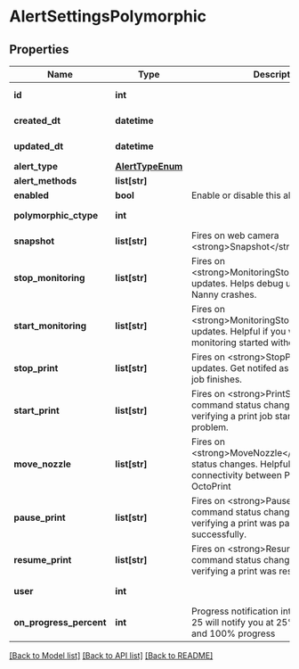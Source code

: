 # AlertSettingsPolymorphic

## Properties
Name | Type | Description | Notes
------------ | ------------- | ------------- | -------------
**id** | **int** |  | [optional] [readonly] 
**created_dt** | **datetime** |  | [optional] [readonly] 
**updated_dt** | **datetime** |  | [optional] [readonly] 
**alert_type** | [**AlertTypeEnum**](AlertTypeEnum.md) |  | 
**alert_methods** | **list[str]** |  | [optional] 
**enabled** | **bool** | Enable or disable this alert channel | [optional] 
**polymorphic_ctype** | **int** |  | [optional] [readonly] 
**snapshot** | **list[str]** | Fires on web camera &lt;strong&gt;Snapshot&lt;/strong&gt; command | [optional] 
**stop_monitoring** | **list[str]** | Fires on &lt;strong&gt;MonitoringStop&lt;strong&gt; updates.   Helps debug unexpected Print Nanny crashes. | [optional] 
**start_monitoring** | **list[str]** | Fires on &lt;strong&gt;MonitoringStop&lt;/strong&gt; updates. Helpful if you want to confirm monitoring started without a problem. | [optional] 
**stop_print** | **list[str]** | Fires on &lt;strong&gt;StopPrint&lt;/strong&gt; updates. Get notifed as soon as a print job finishes.  | [optional] 
**start_print** | **list[str]** | Fires on &lt;strong&gt;PrintStart&lt;/strong&gt; command status changes. Helpful for verifying a print job started without a problem. | [optional] 
**move_nozzle** | **list[str]** | Fires on &lt;strong&gt;MoveNozzle&lt;/strong&gt;command status changes. Helpful for debugging connectivity between Print Nanny and OctoPrint | [optional] 
**pause_print** | **list[str]** | Fires on &lt;strong&gt;PausePrint&lt;/strong&gt; command status changes. Helpful for verifying a print was paused successfully. | [optional] 
**resume_print** | **list[str]** | Fires on &lt;strong&gt;ResumePrint&lt;/strong&gt; command status changes Helpful for verifying a print was resumed. | [optional] 
**user** | **int** |  | [optional] [readonly] 
**on_progress_percent** | **int** | Progress notification interval. Example: 25 will notify you at 25%, 50%, 75%, and 100% progress | [optional] 

[[Back to Model list]](../README.md#documentation-for-models) [[Back to API list]](../README.md#documentation-for-api-endpoints) [[Back to README]](../README.md)


